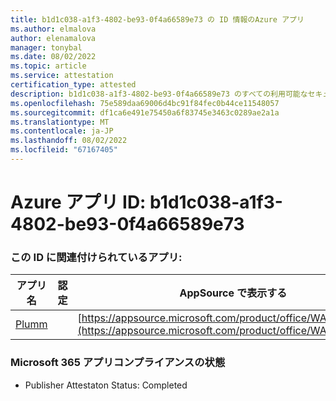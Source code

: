 ```yaml
---
title: b1d1c038-a1f3-4802-be93-0f4a66589e73 の ID 情報のAzure アプリ
ms.author: elmalova
author: elenamalova
manager: tonybal
ms.date: 08/02/2022
ms.topic: article
ms.service: attestation
certification_type: attested
description: b1d1c038-a1f3-4802-be93-0f4a66589e73 のすべての利用可能なセキュリティとコンプライアンス情報。
ms.openlocfilehash: 75e589daa69006d4bc91f84fec0b44ce11548057
ms.sourcegitcommit: df1ca6e491e75450a6f83745e3463c0289ae2a1a
ms.translationtype: MT
ms.contentlocale: ja-JP
ms.lasthandoff: 08/02/2022
ms.locfileid: "67167405"
---
```

# <a name="azure-app-id-b1d1c038-a1f3-4802-be93-0f4a66589e73"></a>Azure アプリ ID: b1d1c038-a1f3-4802-be93-0f4a66589e73


### <a name="apps-associated-with-this-id"></a>この ID に関連付けられているアプリ:
| **アプリ名** | **認定** | **AppSource で表示する** |
|--------------|---------------|-----------------------|
| [Plumm](../forward/WA200003326.md) |  | [https://appsource.microsoft.com/product/office/WA200003326](https://appsource.microsoft.com/product/office/WA200003326) |

### <a name="microsoft-365-app-compliance-status"></a>Microsoft 365 アプリコンプライアンスの状態
- Publisher Attestaton Status: Completed
